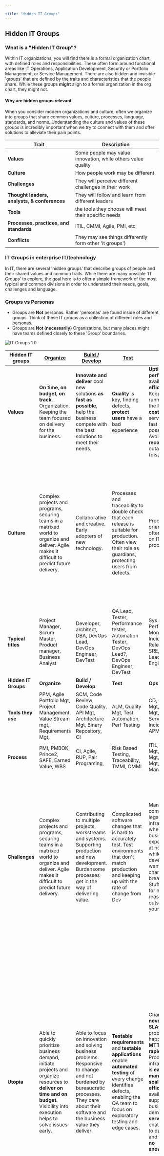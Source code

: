 ```yaml
---

title: "Hidden IT Groups"
---
```


## Hidden IT Groups

### What is a "Hidden IT Group"?  

Within IT organizations, you will find there is a formal organization chart, with defined roles and responsibilities.   These often form around functional areas like IT Operations, Application Development, Security or Portfolio Management, or Service Management. There are also hidden and invisible 'groups' that are defined by the traits and characteristics that the people share.  While these groups **might** align to a formal organization in the org chart, they might not.  

#### Why are hidden groups relevant

When you consider modern organizations and culture, often we organize into groups that share common values, culture, processes, language, standards, and norms.   Understanding the culture and values of these groups is incredibly important when we try to connect with them and offer solutions to alleviate their pain points.


| Trait      | Description              |
| --------- | ------------------------- |
| **Values** |  Some people may value innovation, while others value quality |
| **Culture** |  How people work may be different |
| **Challenges** | They will perceive different challenges in their work  |
| **Thought leaders, analysts, & conferences** | They will follow and learn from different leaders |
| **Tools**  |  the tools they choose will meet their specific needs |
| **Processes, practices, and standards** | ITIL, CMMI, Agile, PMI, etc |
| **Conflicts**  | They may see things differently form other 'it groups') |

### IT Groups in enterprise IT/technology

In IT, there are several 'hidden groups' that describe groups of people and their shared values and common traits.   While there are many possible 'IT Groups' to explore, the goal here is to offer a simple framework of the most typical and common divisions in order to understand their needs, goals, challenges and language.

### Groups vs Personas
- Groups are **Not** personas. Rather 'personas' are found inside of different groups.   Think of these IT groups as a collection of different roles and personas.
- Groups are **Not (necessarily)** Organizations, but many places might have teams defined closely to these 'Group' boundaries.

![IT Groups 1.0](/images/it-groups-1.0.png)


| Hidden IT groups                 | [**Organize**](/handbook/marketing/brand-and-product-marketing/product-and-solution-marketing/it-groups/organize)                                                                                                                                                                        | [**Build / Develop**](/handbook/marketing/brand-and-product-marketing/product-and-solution-marketing/it-groups/build)                                                                                                                                                                              | [**Test**](/handbook/marketing/brand-and-product-marketing/product-and-solution-marketing/it-groups/test)                                                                                                                                                                                       | [**Run**](/handbook/marketing/brand-and-product-marketing/product-and-solution-marketing/it-groups/run)                                                                                                                                                                                                                                                           | [**Protect**](/handbook/marketing/brand-and-product-marketing/product-and-solution-marketing/it-groups/protect)                                                                                                                                                                                                                                        |
|---------------------------|-------------------------------------------------------------------------------------------------------------------------------------------------------------------------------------|--------------------------------------------------------------------------------------------------------------------------------------------------------------------------------------------------|------------------------------------------------------------------------------------------------------------------------------------------------------------------------------------------------|-------------------------------------------------------------------------------------------------------------------------------------------------------------------------------------------------------------------------------------------------------------------|----------------------------------------------------------------------------------------------------------------------------------------------------------------------------------------------------------------------------------------------------|
| **Values**                | **On time, on budget, on track**.   Organization. Keeping the team focused on delivery for the business.                                                                            | **Innovate and deliver** cool new solutions **as fast as possible**, help the business compete with the best solutions to meet their needs.                                                      | **Quality** is key, finding defects, **protect users** have a bad experience                                                                                                                   | **Uptime, performance**, availability, **efficiency**.   Keep it running with the **lowest cost**.   **Restore** service as fast as possible.   Avoid and **recover** from outages (disasters)                                                                    | Manage and **minimize risks, protect our systems**, data and business from **cyber threats everywhere**, inside and outside.                                                                                                                      |
| **Culture**               | Complex projects and programs, securing teams in a matrixed world to organize and deliver. Agile makes it difficult to predict future delivery.                                     | Collaborative and creative. Early adopters of new technology.                                                                                                                                    | Processes and traceability to double check that each release is suitable for production. Often view their role as guardians, protecting users from defects.                                    | Process oriented, often based on ITIL processes.                                                                                                                                                                                                                  | People, **process**, technologies are a constant balancing act.  The goal is to have enough of each.  You can't be 100% secure, but need to have a layered approach to security.  While security does introduce friction, the goal is to enable the business.                                                                                                                                                 |
| **Typical titles**        | Project Manager, Scrum Master, Product manager,  Business Analyst                                                                                                                   | Developer, architect, DBA, DevOps Lead, DevOps Engineer, DevTest                                                                                                                                 | QA Lead, Tester, Performance tester, Automation Tester, DevOps Lead?, DevOps Engineer, DevTest                                                                                                  | Sys Admin, Perf Monitoring, Incident Mgt, Release Mgr, SRE, DevOps Lead, DevOps Engineer                                                                                                                                                                          | Security Operations, Security Analyst, Application Security, Penetration Tester, others                                                                                                                                                                                                 |
| **Hidden IT Groups**             | **Organize**                                                                                                                                                                        | **Build / Develop**                                                                                                                                                                              | **Test**                                                                                                                                                                                       | **Ops**                                                                                                                                                                                                                                                           | **Protect**                                                                                                                                                                                                                                        |
| **Tools they use**        | PPM, Agile Portfolio Mgt, Project Management, Value Stream mgt, Requirements Mgt,                                                                                                   | SCM, Code Review, Code Quality, API Mgt, Architecture Mgt, Binary Repository,  CI                                                                                                                | ALM, Quality Mgt, Test Automation, Perf Testing                                                                                                                                                | CD, Container Mgt, Cloud Mgt, ITSM, Service Desk, Incident Mgt, APM,                                                                                                                                                                                              | App Security, Web App Firewall, SEIM?, SW Composition Mgt,                                                                                                                                                                                         |
| **Process**               | PMI, PMBOK, Prince2, SAFE, Earned Value, WBS                                                                                                                                        | CI, Agile, RUP, Pair Programing,                                                                                                                                                                 | Risk Based Testing, Traceability, TMMI, CMMI                                                                                                                                                   | ITIL, Release Mgt, Change Mgt, Incident Mgt, Service Management                                                                                                                                                                                                   | COBIT, ISO                                                                                                                                                                                                                                         |
| **Challenges**            | Complex projects and programs, securing teams in a matrixed world to organize and deliver. Agile makes it difficult to predict future delivery.                                     | Contributing to multiple projects, workstreams and systems. Supporting production and new development. Burdensome processes get in the way of delivering value.                                  | Complicated software changes that is hard to accurately test. Test environments that don't match production and keeping up with the rate of change from Dev                                    | Managing complex legacy infrastructure where business expects 24x7 at no cost, while developers want to make changes and break things.   Stuff breaks for no reasons outside of your control.                                                                     | Expected to protect everything, but rarely involved in projects early or often enough. Frequently blamed for project delays and rework. Often late in SDLC, an isolated team, not included in developing new requirements, testing etc. From an operational standpoint, signal fatigue is a real problem.                                                                   |
| **Utopia**                | Able to quickly prioritize business demand, initiate projects and organize resources to **deliver on time and on budget.**   Visibility into execution helps to solve issues early. | Able to focus on innovation and solving business problems. Responsive to change and not burdened by bureaucratic processes.  They care about their software and the business value they deliver. | **Testable requirements** and **testable applications** enable **automated testing** of every change identifies defects, enabling the QA team to focus on exploratory testing and edge cases.  | Changes **never break SLAs**, when problems happen, **MTTR is rapid**.  Production infrastructure is **easy to manage, scalable, efficient** and available to support business demand.  **Self service** enables day to day work and there are **no snowflakes.** | Because security is never 100%, ideally, we would have both **proactive and reactive** capabilities. For example, application security and shifting left would be proactive measures, along with **secure** SDLC training for developers. On the reactive side, we have **security operations and red teaming** capabilities that catch what wasn't discovered earlier in the process. All of these capabilities need to be driven and governed by **policy and process**, and adequate technologies need to be deployed to ensure success. |
| **Hidden IT Groups**             | **Organize**                                                                                                                                                                        | **Build / Develop**                                                                                                                                                                              | **Test**                                                                                                                                                                                       | **Ops**                                                                                                                                                                                                                                                           | **Protect**                                                                                                                                                                                                                                        |
| GitLab  **Stage Mapping** | Manage, Plan                                                                                                                                                                        | Create, part of Verify                                                                                                                                                                           | Verify, part of Plan                                                                                                                                                                           | Package, Release, Configure, Monitor                                                                                                                                                                                                                               | Secure, Protect                                                                                                                                                                                                                                     |




#### - What about DevOps?

DevOps is a movement, bringing teams together to work across their group differences.

#### - What about Stages?

These hidden IT groups relate to one or many stages.  See the above table.

#### - Are there other 'hidden groups'?

The closer you look at any of these macro groups, you might see 'sub groups' with in them.  For example in the **Run** group, you might discover a *service* faction or an *infrastructure/network* faction.  Or in the **QA/Test** group, you may find *performance testing* and *devtest* factions.




                                                                                                 |
